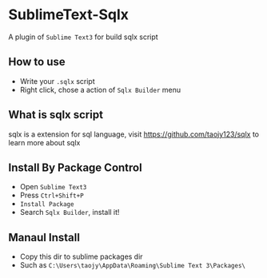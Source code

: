 # SublimeText-Sqlx
A plugin of `Sublime Text3` for build sqlx script


## How to use

- Write your `.sqlx` script
- Right click, chose a action of `Sqlx Builder` menu


## What is sqlx script

sqlx is a extension for sql language, visit https://github.com/taojy123/sqlx to learn more about sqlx


## Install By Package Control

- Open `Sublime Text3`
- Press `Ctrl+Shift+P`
- `Install Package`
- Search `Sqlx Builder`, install it!


## Manaul Install

- Copy this dir to sublime packages dir
- Such as `C:\Users\taojy\AppData\Roaming\Sublime Text 3\Packages\`

